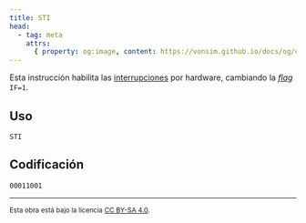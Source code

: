 ```yaml
---
title: STI
head:
  - tag: meta
    attrs:
      { property: og:image, content: https://vonsim.github.io/docs/og/cpu/instructions/sti.png }
---
```


Esta instrucción habilita las [interrupciones](/docs/cpu/#interrupciones) por hardware, cambiando la [_flag_](/docs/cpu/#flags) `IF=1`.

## Uso

```vonsim
STI
```

## Codificación

`00011001`

---

<small>Esta obra está bajo la licencia <a target="_blank" rel="license noopener noreferrer" href="http://creativecommons.org/licenses/by-sa/4.0/">CC BY-SA 4.0</a>.</small>
